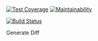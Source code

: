 [![Test Coverage](https://api.codeclimate.com/v1/badges/49acb2063a5afc88f617/test_coverage)](https://codeclimate.com/github/andreirk/project-lvl1-s280/test_coverage)
[![Maintainability](https://api.codeclimate.com/v1/badges/49acb2063a5afc88f617/maintainability)](https://codeclimate.com/github/andreirk/project-lvl1-s280/maintainability)

[![Build Status](https://travis-ci.org/andreirk/project-lvl1-s280.svg?branch=master)](https://travis-ci.org/andreirk/project-lvl1-s280)



Generate Diff
